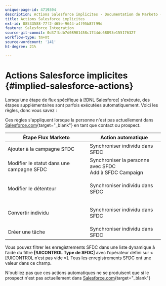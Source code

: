 ```yaml
---
unique-page-id: 4719304
description: Actions Salesforce implicites - Documentation de Marketo - Documentation du produit
title: Actions Salesforce implicites
exl-id: 88533588-77f2-465e-9644-a4f95b87f99d
feature: Salesforce Integration
source-git-commit: 0d37fbdb7d08901458c1744dc68893e155176327
workflow-type: tm+mt
source-wordcount: '141'
ht-degree: 21%

---
```


# Actions Salesforce implicites {#implied-salesforce-actions}

Lorsqu’une étape de flux spécifique à [!DNL Salesforce] s’exécute, des étapes supplémentaires sont parfois exécutées automatiquement. Voici les règles, donc vous savez :

Ces règles s&#39;appliquent lorsque la personne n&#39;est pas actuellement dans [Salesforce.com](https://Salesforce.com){target="_blank"} en tant que contact ou prospect.

<table> 
 <thead> 
  <tr> 
   <th>Étape Flux Marketo</th> 
   <th>Action automatique</th> 
  </tr> 
 </thead> 
 <tbody> 
  <tr> 
   <td>Ajouter à la campagne SFDC</td> 
   <td>Synchroniser individu dans SFDC</td> 
  </tr> 
  <tr> 
   <td>Modifier le statut dans une campagne SFDC</td> 
   <td>Synchroniser la personne avec SFDC<br>Add à SFDC Campaign</td> 
  </tr> 
  <tr> 
   <td>Modifier le détenteur</td> 
   <td><p>Synchroniser individu dans SFDC</p></td> 
  </tr> 
  <tr> 
   <td>Convertir individu</td> 
   <td><p>Synchroniser individu dans SFDC</p></td> 
  </tr> 
  <tr> 
   <td>Créer une tâche</td> 
   <td>Synchroniser individu dans SFDC</td> 
  </tr> 
 </tbody> 
</table>

Vous pouvez filtrer les enregistrements SFDC dans une liste dynamique à l’aide du filtre **[!UICONTROL Type de SFDC]** avec l’opérateur défini sur « [!UICONTROL  n’est pas vide »]. Tous les enregistrements SFDC ont une valeur dans ce champ.

N&#39;oubliez pas que ces actions automatiques ne se produisent que si le prospect n&#39;est pas actuellement dans [Salesforce.com](https://salesforce.com){target="_blank"}
